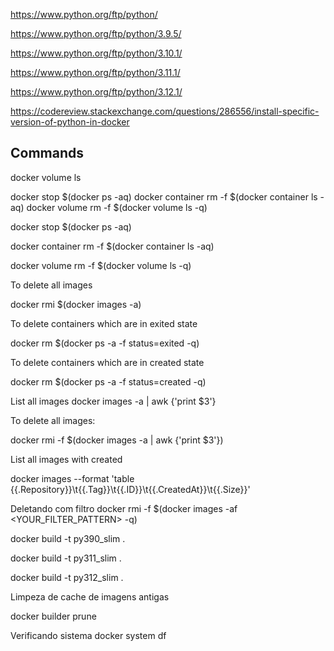 https://www.python.org/ftp/python/



https://www.python.org/ftp/python/3.9.5/


https://www.python.org/ftp/python/3.10.1/


https://www.python.org/ftp/python/3.11.1/


https://www.python.org/ftp/python/3.12.1/


https://codereview.stackexchange.com/questions/286556/install-specific-version-of-python-in-docker


## Commands
docker volume ls


docker stop $(docker ps -aq)
docker container rm -f $(docker container ls -aq)
docker volume rm -f $(docker volume ls -q)

docker stop $(docker ps -aq)

docker container rm -f $(docker container ls -aq)

docker volume rm -f $(docker volume ls -q)


To delete all images

docker rmi $(docker images -a)


To delete containers which are in exited state

docker rm $(docker ps -a -f status=exited -q)


To delete containers which are in created state

docker rm $(docker ps -a -f status=created -q)




List all images 
docker images -a | awk {'print $3'}


To delete all images:

docker rmi -f $(docker images -a | awk {'print $3'})


List all images with created 

docker images --format 'table {{.Repository}}\t{{.Tag}}\t{{.ID}}\t{{.CreatedAt}}\t{{.Size}}'


Deletando com filtro 
docker rmi -f $(docker images -af <YOUR_FILTER_PATTERN> -q)



docker build -t py390_slim .

docker build -t py311_slim .


docker build -t py312_slim .


Limpeza de cache de imagens antigas

docker builder prune


Verificando sistema 
docker system df
